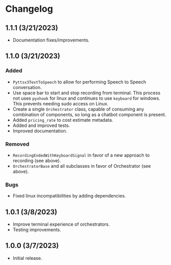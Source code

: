 # Changelog

## 1.1.1 (3/21/2023)
- Documentation fixes/improvements.

## 1.1.0 (3/21/2023)

### Added
- `Pyttsx3TextToSpeech` to allow for performing Speech to Speech conversation.
- Use space bar to start and stop recording from terminal. This process not uses `pyxhook` for linux and continues to use `keyboard` for windows. This prevents needing sudo access on Linux.
- Create a single `Orchestrator` class, capable of consuming any combination of components, so long as a chatbot component is present.
- Added `pricing_rate` to cost estimate metadata.
- Added and improved tests.
- Improved documentation.

### Removed
- `RecordingEndedWithKeyboardSignal` in favor of a new approach to recording (see above).
- `OrchestratorBase` and all subclasses in favor of Orchestrator (see above).

### Bugs
- Fixed linux incompatibilities by adding dependencies.

## 1.0.1 (3/8/2023)
- Improve terminal experience of orchestrators.
- Testing improvements.

## 1.0.0 (3/7/2023)
- Initial release.
